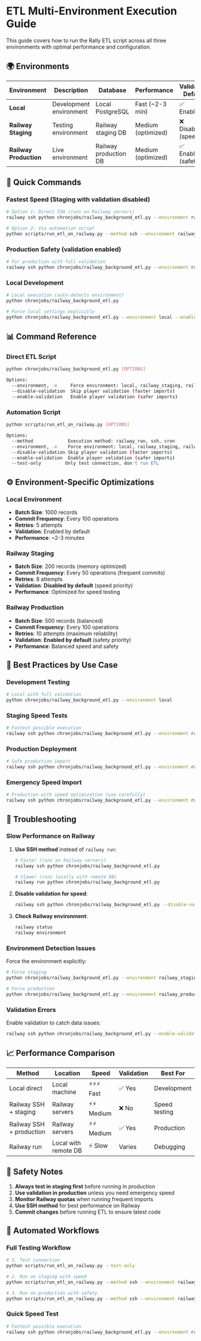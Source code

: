 # ETL Multi-Environment Execution Guide

This guide covers how to run the Rally ETL script across all three environments with optimal performance and configuration.

## 🌍 **Environments**

| Environment | Description | Database | Performance | Validation Default |
|-------------|-------------|----------|-------------|-------------------|
| **Local** | Development environment | Local PostgreSQL | Fast (~2-3 min) | ✅ Enabled |
| **Railway Staging** | Testing environment | Railway staging DB | Medium (optimized) | ❌ Disabled (speed) |
| **Railway Production** | Live environment | Railway production DB | Medium (optimized) | ✅ Enabled (safety) |

## 🚀 **Quick Commands**

### **Fastest Speed (Staging with validation disabled)**
```bash
# Option 1: Direct SSH (runs on Railway servers)
railway ssh python chronjobs/railway_background_etl.py --environment railway_staging --disable-validation

# Option 2: Via automation script
python scripts/run_etl_on_railway.py --method ssh --environment railway_staging --disable-validation
```

### **Production Safety (validation enabled)**
```bash
# For production with full validation
railway ssh python chronjobs/railway_background_etl.py --environment railway_production --enable-validation
```

### **Local Development**
```bash
# Local execution (auto-detects environment)
python chronjobs/railway_background_etl.py

# Force local settings explicitly
python chronjobs/railway_background_etl.py --environment local --enable-validation
```

## 📊 **Command Reference**

### **Direct ETL Script**
```bash
python chronjobs/railway_background_etl.py [OPTIONS]

Options:
  --environment, -e     Force environment: local, railway_staging, railway_production
  --disable-validation  Skip player validation (faster imports)
  --enable-validation   Enable player validation (safer imports)
```

### **Automation Script**
```bash
python scripts/run_etl_on_railway.py [OPTIONS]

Options:
  --method             Execution method: railway_run, ssh, cron
  --environment, -e    Force environment: local, railway_staging, railway_production
  --disable-validation Skip player validation (faster imports)
  --enable-validation  Enable player validation (safer imports)
  --test-only         Only test connection, don't run ETL
```

## ⚙️ **Environment-Specific Optimizations**

### **Local Environment**
- **Batch Size**: 1000 records
- **Commit Frequency**: Every 100 operations
- **Retries**: 5 attempts
- **Validation**: Enabled by default
- **Performance**: ~2-3 minutes

### **Railway Staging**
- **Batch Size**: 200 records (memory optimized)
- **Commit Frequency**: Every 50 operations (frequent commits)
- **Retries**: 8 attempts
- **Validation**: **Disabled by default** (speed priority)
- **Performance**: Optimized for speed testing

### **Railway Production**
- **Batch Size**: 500 records (balanced)
- **Commit Frequency**: Every 100 operations
- **Retries**: 10 attempts (maximum reliability)
- **Validation**: **Enabled by default** (safety priority)
- **Performance**: Balanced speed and safety

## 🎯 **Best Practices by Use Case**

### **Development Testing**
```bash
# Local with full validation
python chronjobs/railway_background_etl.py --environment local
```

### **Staging Speed Tests**
```bash
# Fastest possible execution
railway ssh python chronjobs/railway_background_etl.py --environment railway_staging --disable-validation
```

### **Production Deployment**
```bash
# Safe production import
railway ssh python chronjobs/railway_background_etl.py --environment railway_production --enable-validation
```

### **Emergency Speed Import**
```bash
# Production with speed optimization (use carefully)
railway ssh python chronjobs/railway_background_etl.py --environment railway_production --disable-validation
```

## 🔧 **Troubleshooting**

### **Slow Performance on Railway**
1. **Use SSH method** instead of `railway run`:
   ```bash
   # Faster (runs on Railway servers)
   railway ssh python chronjobs/railway_background_etl.py
   
   # Slower (runs locally with remote DB)
   railway run python chronjobs/railway_background_etl.py
   ```

2. **Disable validation for speed**:
   ```bash
   railway ssh python chronjobs/railway_background_etl.py --disable-validation
   ```

3. **Check Railway environment**:
   ```bash
   railway status
   railway environment
   ```

### **Environment Detection Issues**
Force the environment explicitly:
```bash
# Force staging
python chronjobs/railway_background_etl.py --environment railway_staging

# Force production
python chronjobs/railway_background_etl.py --environment railway_production
```

### **Validation Errors**
Enable validation to catch data issues:
```bash
railway ssh python chronjobs/railway_background_etl.py --enable-validation
```

## 📈 **Performance Comparison**

| Method | Location | Speed | Validation | Best For |
|--------|----------|-------|------------|----------|
| Local direct | Local machine | ⚡⚡⚡ Fast | ✅ Yes | Development |
| Railway SSH + staging | Railway servers | ⚡⚡ Medium | ❌ No | Speed testing |
| Railway SSH + production | Railway servers | ⚡⚡ Medium | ✅ Yes | Production |
| Railway run | Local with remote DB | ⚡ Slow | Varies | Debugging |

## 🚨 **Safety Notes**

1. **Always test in staging first** before running in production
2. **Use validation in production** unless you need emergency speed
3. **Monitor Railway quotas** when running frequent imports
4. **Use SSH method** for best performance on Railway
5. **Commit changes** before running ETL to ensure latest code

## 🔄 **Automated Workflows**

### **Full Testing Workflow**
```bash
# 1. Test connection
python scripts/run_etl_on_railway.py --test-only

# 2. Run on staging with speed
python scripts/run_etl_on_railway.py --method ssh --environment railway_staging --disable-validation

# 3. Run on production with safety
python scripts/run_etl_on_railway.py --method ssh --environment railway_production --enable-validation
```

### **Quick Speed Test**
```bash
# Fastest possible execution
railway ssh python chronjobs/railway_background_etl.py --environment railway_staging --disable-validation
``` 